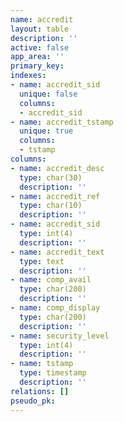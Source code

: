 ```yaml
---
name: accredit
layout: table
description: ''
active: false
app_area: ''
primary_key: 
indexes:
- name: accredit_sid
  unique: false
  columns:
  - accredit_sid
- name: accredit_tstamp
  unique: true
  columns:
  - tstamp
columns:
- name: accredit_desc
  type: char(30)
  description: ''
- name: accredit_ref
  type: char(10)
  description: ''
- name: accredit_sid
  type: int(4)
  description: ''
- name: accredit_text
  type: text
  description: ''
- name: comp_avail
  type: char(200)
  description: ''
- name: comp_display
  type: char(200)
  description: ''
- name: security_level
  type: int(4)
  description: ''
- name: tstamp
  type: timestamp
  description: ''
relations: []
pseudo_pk: 
---
```


